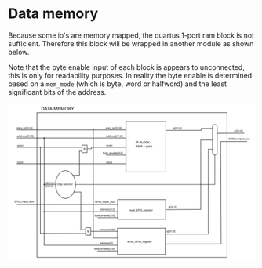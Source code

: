 # Data memory

Because some io's are memory mapped, the quartus 1-port ram block is not sufficient.
Therefore this block will be wrapped in another module as shown below.

Note that the byte enable input of each block is appears to unconnected, this is only for readability purposes. In reality the byte enable is determined based on a `mem_mode` (which is byte, word or halfword) and the least significant bits of the address.

![Data memory wrapper](./res/data_memory.svg)